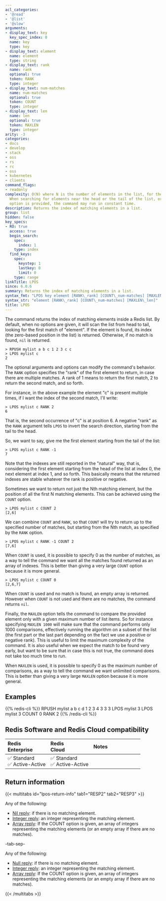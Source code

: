 ```yaml
---
acl_categories:
- '@read'
- '@list'
- '@slow'
arguments:
- display_text: key
  key_spec_index: 0
  name: key
  type: key
- display_text: element
  name: element
  type: string
- display_text: rank
  name: rank
  optional: true
  token: RANK
  type: integer
- display_text: num-matches
  name: num-matches
  optional: true
  token: COUNT
  type: integer
- display_text: len
  name: len
  optional: true
  token: MAXLEN
  type: integer
arity: -3
categories:
- docs
- develop
- stack
- oss
- rs
- rc
- oss
- kubernetes
- clients
command_flags:
- readonly
complexity: O(N) where N is the number of elements in the list, for the average case.
  When searching for elements near the head or the tail of the list, or when the MAXLEN
  option is provided, the command may run in constant time.
description: Returns the index of matching elements in a list.
group: list
hidden: false
key_specs:
- RO: true
  access: true
  begin_search:
    spec:
      index: 1
    type: index
  find_keys:
    spec:
      keystep: 1
      lastkey: 0
      limit: 0
    type: range
linkTitle: LPOS
since: 6.0.6
summary: Returns the index of matching elements in a list.
syntax_fmt: "LPOS key element [RANK\_rank] [COUNT\_num-matches] [MAXLEN\_len]"
syntax_str: "element [RANK\_rank] [COUNT\_num-matches] [MAXLEN\_len]"
title: LPOS
---
```

The command returns the index of matching elements inside a Redis list.
By default, when no options are given, it will scan the list from head to tail,
looking for the first match of "element". If the element is found, its index (the zero-based position in the list) is returned. Otherwise, if no match is found, `nil` is returned.

```
> RPUSH mylist a b c 1 2 3 c c
> LPOS mylist c
2
```

The optional arguments and options can modify the command's behavior.
The `RANK` option specifies the "rank" of the first element to return, in case there are multiple matches. A rank of 1 means to return the first match, 2 to return the second match, and so forth.

For instance, in the above example the element "c" is present multiple times, if I want the index of the second match, I'll write:

```
> LPOS mylist c RANK 2
6
```

That is, the second occurrence of "c" is at position 6.
A negative "rank" as the `RANK` argument tells `LPOS` to invert the search direction, starting from the tail to the head.

So, we want to say, give me the first element starting from the tail of the list:

```
> LPOS mylist c RANK -1
7
```

Note that the indexes are still reported in the "natural" way, that is, considering the first element starting from the head of the list at index 0, the next element at index 1, and so forth. This basically means that the returned indexes are stable whatever the rank is positive or negative.

Sometimes we want to return not just the Nth matching element, but the position of all the first N matching elements. This can be achieved using the `COUNT` option.

```
> LPOS mylist c COUNT 2
[2,6]
```

We can combine `COUNT` and `RANK`, so that `COUNT` will try to return up to the specified number of matches, but starting from the Nth match, as specified by the `RANK` option.

```
> LPOS mylist c RANK -1 COUNT 2
[7,6]
```

When `COUNT` is used, it is possible to specify 0 as the number of matches, as a way to tell the command we want all the matches found returned as an array of indexes. This is better than giving a very large `COUNT` option because it is more general.

```
> LPOS mylist c COUNT 0
[2,6,7]
```

When `COUNT` is used and no match is found, an empty array is returned. However when `COUNT` is not used and there are no matches, the command returns `nil`.

Finally, the `MAXLEN` option tells the command to compare the provided element only with a given maximum number of list items. So for instance specifying `MAXLEN 1000` will make sure that the command performs only 1000 comparisons, effectively running the algorithm on a subset of the list (the first part or the last part depending on the fact we use a positive or negative rank). This is useful to limit the maximum complexity of the command. It is also useful when we expect the match to be found very early, but want to be sure that in case this is not true, the command does not take too much time to run.

When `MAXLEN` is used, it is possible to specify 0 as the maximum number of comparisons, as a way to tell the command we want unlimited comparisons. This is better than giving a very large `MAXLEN` option because it is more general.

## Examples

{{% redis-cli %}}
RPUSH mylist a b c d 1 2 3 4 3 3 3
LPOS mylist 3
LPOS mylist 3 COUNT 0 RANK 2
{{% /redis-cli %}}

## Redis Software and Redis Cloud compatibility

| Redis<br />Enterprise | Redis<br />Cloud | <span style="min-width: 9em; display: table-cell">Notes</span> |
|:----------------------|:-----------------|:------|
| <span title="Supported">&#x2705; Standard</span><br /><span title="Supported"><nobr>&#x2705; Active-Active</nobr></span> | <span title="Supported">&#x2705; Standard</span><br /><span title="Supported"><nobr>&#x2705; Active-Active</nobr></span> |  |

## Return information

{{< multitabs id="lpos-return-info" 
    tab1="RESP2" 
    tab2="RESP3" >}}

Any of the following:
* [Nil reply](../../develop/reference/protocol-spec#bulk-strings): if there is no matching element.
* [Integer reply](../../develop/reference/protocol-spec#integers): an integer representing the matching element.
* [Array reply](../../develop/reference/protocol-spec#arrays): If the COUNT option is given, an array of integers representing the matching elements (or an empty array if there are no matches).

-tab-sep-

Any of the following:
* [Null reply](../../develop/reference/protocol-spec#nulls): if there is no matching element.
* [Integer reply](../../develop/reference/protocol-spec#integers): an integer representing the matching element.
* [Array reply](../../develop/reference/protocol-spec#arrays): If the COUNT option is given, an array of integers representing the matching elements (or an empty array if there are no matches).

{{< /multitabs >}}
